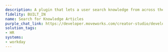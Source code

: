 ```yaml
---
description: A plugin that lets a user search knowledge from across the organization.
fidelity: BUILT_IN
name: Search for Knowledge Articles
purple_chat_link: https://developer.moveworks.com/creator-studio/developer-tools/purple-chat/?conversation=%7B%22startTimestamp%22%3A%2211%3A43+AM%22%2C%22messages%22%3A%5B%7B%22parts%22%3A%5B%7B%22richText%22%3A%22Hey%2C+can+you+show+me+my+HR+documents%3F%22%7D%5D%2C%22role%22%3A%22user%22%7D%2C%7B%22parts%22%3A%5B%7B%22richText%22%3A%22I+found+these+HR+documents+in+%3Cb%3EWorkday%3C%2Fb%3E%3A%22%7D%2C%7B%22citations%22%3A%5B%7B%22citationTitle%22%3A%22Performance+Review+2024%22%2C%22connectorName%22%3A%22workday%22%7D%2C%7B%22citationTitle%22%3A%22Benefits+Enrollment+Guide+2024%22%2C%22connectorName%22%3A%22workday%22%7D%2C%7B%22citationTitle%22%3A%22Employee+Handbook%22%2C%22connectorName%22%3A%22workday%22%7D%5D%7D%2C%7B%22richText%22%3A%22Which+one+would+you+like+to+view%3F%22%7D%5D%2C%22role%22%3A%22assistant%22%7D%2C%7B%22parts%22%3A%5B%7B%22richText%22%3A%22Show+me+the+Employee+Handbook%22%7D%5D%2C%22role%22%3A%22user%22%7D%2C%7B%22parts%22%3A%5B%7B%22richText%22%3A%22Okay%2C+here%27s+the+Employee+Handbook%3A%22%7D%2C%7B%22richText%22%3A%22%3Ch2%3EEmployee+Handbook%3C%2Fh2%3E%5Cn%3Cp%3E%3Cb%3EWelcome+to+the+Company%21%3C%2Fb%3E%3C%2Fp%3E%5Cn%3Cp%3EThis+handbook+outlines+our+policies+and+expectations.%3C%2Fp%3E%5Cn%3Cp%3E%3Cb%3EKey+Sections%3A%3C%2Fb%3E%3C%2Fp%3E%5Cn%3Col%3E%5Cn+%3Cli%3ECode+of+Conduct%3C%2Fli%3E%5Cn+%3Cli%3ELeave+Policies%3C%2Fli%3E%5Cn+%3Cli%3EBenefits+Information%3C%2Fli%3E%5Cn%3C%2Fol%3E%5Cn%3Cp%3EPlease+review+this+document+carefully.%3C%2Fp%3E%22%7D%2C%7B%22citations%22%3A%5B%7B%22citationTitle%22%3A%22Employee+Handbook%22%2C%22connectorName%22%3A%22workday%22%7D%5D%7D%5D%2C%22role%22%3A%22assistant%22%7D%5D%7D
solution_tags:
- HR
systems:
- workday
---
```

